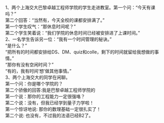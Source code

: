 1、两个上海交大巴黎卓越工程师学院的学生走进教室。第一个问：“今天有课吗？”\
第二个回答：“当然有，今天全校的课都安排满了。”\
第一个学生叹气：“那休息时间呢？”\
第二个学生笑着说：“我们学院的休息时间已经被安排进了上课时间。”\
2、一名学生告诉另一位：“我有一个时间管理的秘诀。”\
“是什么？”\
“把所有的时间都安排给DS、DM、quiz和colle，剩下的时间就留给我想做的事情。”\
“那你有没有空闲时间？”\
“有的，我有时间‘想’做其他事情。”\
3、两个上海交大的同学在闲聊。\
第一个问：你是哪个学院的？\
第二个骄傲的回答:我是巴黎卓越工程师学院的\
第一个说：那你的工程能力一定很强咯？\
第二个说：没有，但我已经学到量子力学啦！\
第一个惊讶地说: 那你的数理基础一定很扎实了！\
第二个说: 也没有，不过我的法语已经B2了。
